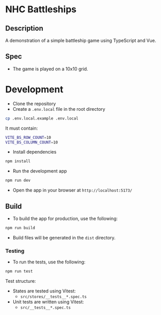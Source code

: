 # NHC Battleships

## Description
A demonstration of a simple battleship game using TypeScript and Vue.

## Spec
- The game is played on a 10x10 grid.

# Development
- Clone the repository
- Create a `.env.local` file in the root directory
```bash
cp .env.local.example .env.local
```
It must contain:
```bash
VITE_BS_ROW_COUNT=10
VITE_BS_COLUMN_COUNT=10
```
- Install dependencies
```bash
npm install
```
- Run the development app
```bash
npm run dev
```
- Open the app in your browser at `http://localhost:5173/`

## Build
- To build the app for production, use the following:
```bash
npm run build
```
- Build files will be generated in the `dist` directory.

### Testing
- To run the tests, use the following:
```bash
npm run test
```

Test structure:
- States are tested using Vitest:
  - `src/stores/__tests__*.spec.ts`
- Unit tests are written using Vitest:
  - `src/__tests__*.spec.ts`
